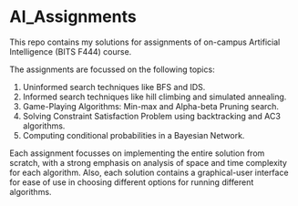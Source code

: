 # AI_Assignments

This repo contains my solutions for assignments of on-campus Artificial Intelligence (BITS F444) course.

The assignments are focussed on the following topics:

1. Uninformed search techniques like BFS and IDS.
2. Informed search techniques like hill climbing and simulated annealing.
3. Game-Playing Algorithms: Min-max and Alpha-beta Pruning search.
4. Solving Constraint Satisfaction Problem using backtracking and AC3 algorithms.
5. Computing conditional probabilities in a Bayesian Network.

Each assignment focusses on implementing the entire solution from scratch, with a strong emphasis on analysis of space and time complexity for each algorithm. Also, each solution contains a graphical-user interface for ease of use in choosing different options for running different algorithms.

